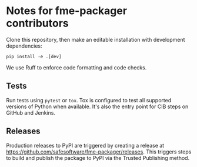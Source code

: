 # Notes for fme-packager contributors

Clone this repository, then make an editable installation with development dependencies:

```
pip install -e .[dev]
```

We use Ruff to enforce code formatting and code checks.

## Tests

Run tests using `pytest` or `tox`.
Tox is configured to test all supported versions of Python when available.
It's also the entry point for CIB steps on GitHub and Jenkins.

## Releases

Production releases to PyPI are triggered by creating a release at
https://github.com/safesoftware/fme-packager/releases.
This triggers steps to build and publish the package to PyPI via the Trusted Publishing method.
